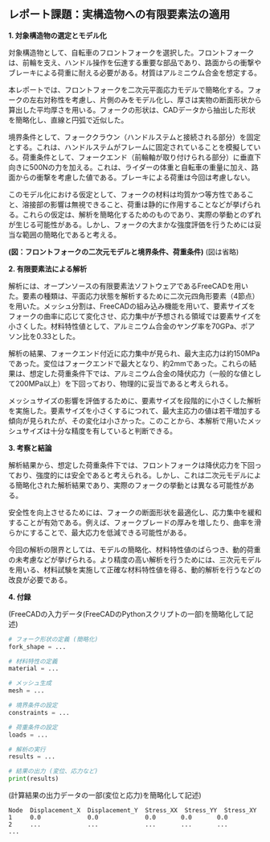 ## レポート課題：実構造物への有限要素法の適用

**1. 対象構造物の選定とモデル化**

対象構造物として、自転車のフロントフォークを選択した。フロントフォークは、前輪を支え、ハンドル操作を伝達する重要な部品であり、路面からの衝撃やブレーキによる荷重に耐える必要がある。材質はアルミニウム合金を想定する。

本レポートでは、フロントフォークを二次元平面応力モデルで簡略化する。フォークの左右対称性を考慮し、片側のみをモデル化し、厚さは実物の断面形状から算出した平均厚さを用いる。フォークの形状は、CADデータから抽出した形状を簡略化し、直線と円弧で近似した。

境界条件として、フォーククラウン（ハンドルステムと接続される部分）を固定とする。これは、ハンドルステムがフレームに固定されていることを模擬している。荷重条件として、フォークエンド（前輪軸が取り付けられる部分）に垂直下向きに500Nの力を加える。これは、ライダーの体重と自転車の重量に加え、路面からの衝撃を考慮した値である。ブレーキによる荷重は今回は考慮しない。

このモデル化における仮定として、フォークの材料は均質かつ等方性であること、溶接部の影響は無視できること、荷重は静的に作用することなどが挙げられる。これらの仮定は、解析を簡略化するためのものであり、実際の挙動とのずれが生じる可能性がある。しかし、フォークの大まかな強度評価を行うためには妥当な範囲の簡略化であると考える。

**(図：フロントフォークの二次元モデルと境界条件、荷重条件)** (図は省略)


**2. 有限要素法による解析**

解析には、オープンソースの有限要素法ソフトウェアであるFreeCADを用いた。要素の種類は、平面応力状態を解析するために二次元四角形要素（4節点）を用いた。メッシュ分割は、FreeCADの組み込み機能を用いて、要素サイズをフォークの曲率に応じて変化させ、応力集中が予想される領域では要素サイズを小さくした。材料特性値として、アルミニウム合金のヤング率を70GPa、ポアソン比を0.33とした。

解析の結果、フォークエンド付近に応力集中が見られ、最大主応力は約150MPaであった。変位はフォークエンドで最大となり、約2mmであった。これらの結果は、想定した荷重条件下では、アルミニウム合金の降伏応力（一般的な値として200MPa以上）を下回っており、物理的に妥当であると考えられる。

メッシュサイズの影響を評価するために、要素サイズを段階的に小さくした解析を実施した。要素サイズを小さくするにつれて、最大主応力の値は若干増加する傾向が見られたが、その変化は小さかった。このことから、本解析で用いたメッシュサイズは十分な精度を有していると判断できる。


**3. 考察と結論**

解析結果から、想定した荷重条件下では、フロントフォークは降伏応力を下回っており、強度的には安全であると考えられる。しかし、これは二次元モデルによる簡略化された解析結果であり、実際のフォークの挙動とは異なる可能性がある。

安全性を向上させるためには、フォークの断面形状を最適化し、応力集中を緩和することが有効である。例えば、フォークブレードの厚みを増したり、曲率を滑らかにすることで、最大応力を低減できる可能性がある。

今回の解析の限界としては、モデルの簡略化、材料特性値のばらつき、動的荷重の未考慮などが挙げられる。より精度の高い解析を行うためには、三次元モデルを用いる、材料試験を実施して正確な材料特性値を得る、動的解析を行うなどの改良が必要である。


**4. 付録**

(FreeCADの入力データ(FreeCADのPythonスクリプトの一部)を簡略化して記述)

```python
# フォーク形状の定義 (簡略化)
fork_shape = ...

# 材料特性の定義
material = ...

# メッシュ生成
mesh = ...

# 境界条件の設定
constraints = ...

# 荷重条件の設定
loads = ...

# 解析の実行
results = ...

# 結果の出力 (変位、応力など)
print(results)
```

(計算結果の出力データの一部(変位と応力)を簡略化して記述)

```
Node  Displacement_X  Displacement_Y  Stress_XX  Stress_YY  Stress_XY
1     0.0             0.0             0.0       0.0       0.0
2     ...             ...             ...       ...       ...
...
```
